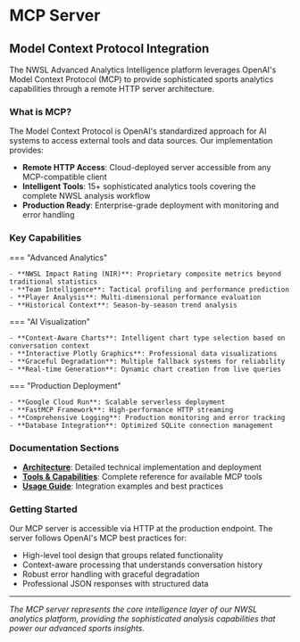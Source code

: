 # MCP Server

## Model Context Protocol Integration

The NWSL Advanced Analytics Intelligence platform leverages OpenAI's Model Context Protocol (MCP) to provide sophisticated sports analytics capabilities through a remote HTTP server architecture.

### What is MCP?

The Model Context Protocol is OpenAI's standardized approach for AI systems to access external tools and data sources. Our implementation provides:

- **Remote HTTP Access**: Cloud-deployed server accessible from any MCP-compatible client
- **Intelligent Tools**: 15+ sophisticated analytics tools covering the complete NWSL analysis workflow
- **Production Ready**: Enterprise-grade deployment with monitoring and error handling

### Key Capabilities

=== "Advanced Analytics"
    
    - **NWSL Impact Rating (NIR)**: Proprietary composite metrics beyond traditional statistics
    - **Team Intelligence**: Tactical profiling and performance prediction
    - **Player Analysis**: Multi-dimensional performance evaluation
    - **Historical Context**: Season-by-season trend analysis

=== "AI Visualization"
    
    - **Context-Aware Charts**: Intelligent chart type selection based on conversation context
    - **Interactive Plotly Graphics**: Professional data visualizations
    - **Graceful Degradation**: Multiple fallback systems for reliability
    - **Real-time Generation**: Dynamic chart creation from live queries

=== "Production Deployment"
    
    - **Google Cloud Run**: Scalable serverless deployment
    - **FastMCP Framework**: High-performance HTTP streaming
    - **Comprehensive Logging**: Production monitoring and error tracking
    - **Database Integration**: Optimized SQLite connection management

### Documentation Sections

- **[Architecture](architecture.md)**: Detailed technical implementation and deployment
- **[Tools & Capabilities](tools.md)**: Complete reference for available MCP tools
- **[Usage Guide](../mcp_server_usage.md)**: Integration examples and best practices

### Getting Started

Our MCP server is accessible via HTTP at the production endpoint. The server follows OpenAI's MCP best practices for:

- High-level tool design that groups related functionality
- Context-aware processing that understands conversation history
- Robust error handling with graceful degradation
- Professional JSON responses with structured data

---

*The MCP server represents the core intelligence layer of our NWSL analytics platform, providing the sophisticated analysis capabilities that power our advanced sports insights.*
